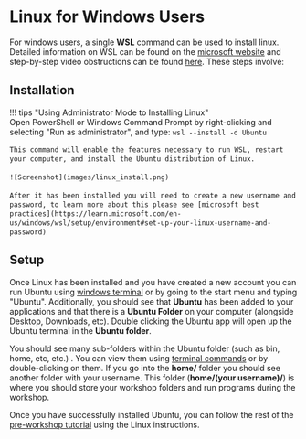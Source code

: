 

# Linux for Windows Users

For windows users, a single **WSL** command can be used to install linux.  Detailed information on WSL can be found on the [microsoft website](https://learn.microsoft.com/en-us/windows/wsl/install) and 
step-by-step video obstructions can be found [here](https://www.youtube.com/watch?v=cdIQ61eCaqE).  These steps involve: 

## Installation 

!!! tips "Using Administrator Mode to Installing Linux"                                                                                                                                                                                     
    Open PowerShell or Windows Command Prompt by right-clicking and selecting "Run as administrator", and type: 
    ```
    wsl --install -d Ubuntu    
    ```


    This command will enable the features necessary to run WSL, restart your computer, and install the Ubuntu distribution of Linux.  

    ![Screenshot](images/linux_install.png) 

    After it has been installed you will need to create a new username and password, to learn more about this please see [microsoft best practices](https://learn.microsoft.com/en-us/windows/wsl/setup/environment#set-up-your-linux-username-and-password)
    

## Setup 

Once Linux has been installed and you have created a new account you can run Ubuntu using [windows terminal](https://learn.microsoft.com/en-us/windows/terminal/install) or by going to the start menu and typing "Ubuntu".  Additionally, you should see that **Ubuntu** has been added to your applications and that there is a **Ubuntu Folder** on your computer (alongside Desktop, Downloads, etc).  Double clicking the Ubuntu app will open up the Ubuntu terminal in the **Ubuntu folder**. 

You should see many sub-folders within the Ubuntu folder (such as bin, home, etc, etc.) .  You can view them using [terminal commands](prep_terminal.md) or by double-clicking on them. 
If you go into the **home/** folder you should see another folder with your username.  This folder (**home/(your username)/**) is where you should store your workshop folders and run programs during the workshop. 

Once you have successfully installed Ubuntu, you can follow the rest of the [pre-workshop tutorial](prep_list.md) using the Linux instructions. 


